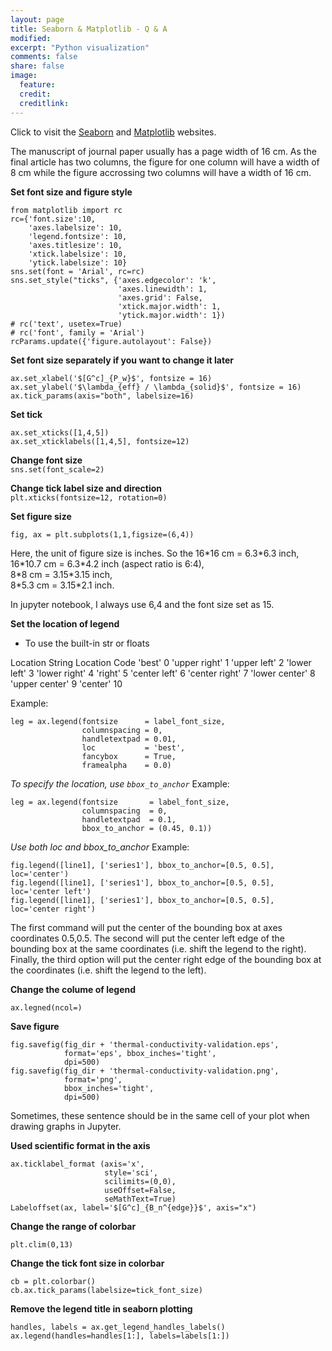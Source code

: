 ```yaml
---
layout: page
title: Seaborn & Matplotlib - Q & A
modified: 
excerpt: "Python visualization"
comments: false
share: false
image:
  feature: 
  credit: 
  creditlink: 
---
```


Click to visit the [Seaborn](https://seaborn.pydata.org/#) and [Matplotlib](https://matplotlib.org/index.html) websites.

The manuscript of journal paper usually has a page width of 16 cm. As the final article has two columns, the figure for one column will have a width of 8 cm while the figure accrossing two columns will have a width of 16 cm.

**Set font size and figure style**
```
from matplotlib import rc
rc={'font.size':10, 
    'axes.labelsize': 10,   
    'legend.fontsize': 10, 
    'axes.titlesize': 10, 
    'xtick.labelsize': 10, 
    'ytick.labelsize': 10}
sns.set(font = 'Arial', rc=rc)
sns.set_style("ticks", {'axes.edgecolor': 'k', 
                        'axes.linewidth': 1, 
                        'axes.grid': False,
                        'xtick.major.width': 1,
                        'ytick.major.width': 1})
# rc('text', usetex=True)
# rc('font', family = 'Arial')
rcParams.update({'figure.autolayout': False})
```

**Set font size separately if you want to change it later**
```
ax.set_xlabel('$[G^c]_{P_w}$', fontsize = 16)
ax.set_ylabel('$\lambda_{eff} / \lambda_{solid}$', fontsize = 16)
ax.tick_params(axis="both", labelsize=16)
```

**Set tick**
```
ax.set_xticks([1,4,5]) 
ax.set_xticklabels([1,4,5], fontsize=12)
```

**Change font size**  
``sns.set(font_scale=2)``


**Change tick label size and direction**  
``plt.xticks(fontsize=12, rotation=0)``

**Set figure size**
```
fig, ax = plt.subplots(1,1,figsize=(6,4))
```
Here, the unit of figure size is inches. So the 
16\*16 cm   = 6.3\*6.3 inch,  
16\*10.7 cm = 6.3\*4.2 inch (aspect ratio is 6:4),     
8\*8 cm     = 3.15\*3.15 inch,  
8\*5.3 cm   = 3.15\*2.1 inch.


In jupyter notebook, I always use 6,4 and the font size set as 15.

**Set the location of legend**
- To use the built-in str or floats

Location String	Location Code
'best'	0
'upper right'	1
'upper left'	2
'lower left'	3
'lower right'	4
'right'	5
'center left'	6
'center right'	7
'lower center'	8
'upper center'	9
'center'	10

Example:  
```
leg = ax.legend(fontsize      = label_font_size, 
                columnspacing = 0, 
                handletextpad = 0.01,
                loc           = 'best',
                fancybox      = True, 
                framealpha    = 0.0)
```
*To specify the location, use `bbox_to_anchor`*
Example:  
```
leg = ax.legend(fontsize       = label_font_size, 
                columnspacing  = 0, 
                handletextpad  = 0.1,
                bbox_to_anchor = (0.45, 0.1))
```
*Use both loc and bbox_to_anchor*
Example:  
```
fig.legend([line1], ['series1'], bbox_to_anchor=[0.5, 0.5], loc='center')
fig.legend([line1], ['series1'], bbox_to_anchor=[0.5, 0.5], loc='center left')
fig.legend([line1], ['series1'], bbox_to_anchor=[0.5, 0.5], loc='center right')
```
 The first command will put the center of the bounding box at axes coordinates 0.5,0.5. The second will put the center left edge of the bounding box at the same coordinates (i.e. shift the legend to the right). Finally, the third option will put the center right edge of the bounding box at the coordinates (i.e. shift the legend to the left).

**Change the colume of legend**
```
ax.legned(ncol=)
```

**Save figure**
```
fig.savefig(fig_dir + 'thermal-conductivity-validation.eps', 
            format='eps', bbox_inches='tight', 
            dpi=500)
fig.savefig(fig_dir + 'thermal-conductivity-validation.png', 
            format='png', 
            bbox_inches='tight', 
            dpi=500)
```
Sometimes, these sentence should be in the same cell of your plot when drawing graphs in Jupyter.

**Used scientific format in the axis**
```
ax.ticklabel_format (axis='x', 
                     style='sci',
                     scilimits=(0,0), 
                     useOffset=False, 
                     seMathText=True)
Labeloffset(ax, label='$[G^c]_{B_n^{edge}}$', axis="x")
```

**Change the range of colorbar**
```
plt.clim(0,13)
```

**Change the tick font size in colorbar**
```
cb = plt.colorbar()
cb.ax.tick_params(labelsize=tick_font_size)
```

**Remove the legend title in seaborn plotting**
```
handles, labels = ax.get_legend_handles_labels()
ax.legend(handles=handles[1:], labels=labels[1:])
```